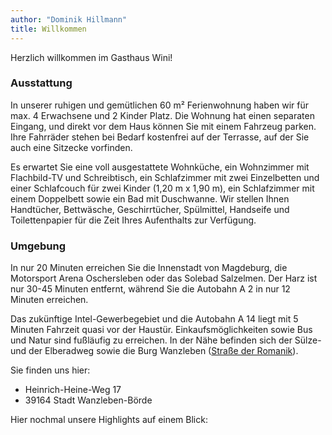 ```yaml
---
author: "Dominik Hillmann"
title: Willkommen
---
```


Herzlich willkommen im Gasthaus Wini!

### Ausstattung

In unserer ruhigen und gemütlichen 60 m² Ferienwohnung haben wir für max. 4 Erwachsene und 2 Kinder Platz.
Die Wohnung hat einen separaten Eingang, und direkt vor dem Haus können Sie mit einem Fahrzeug parken.
Ihre Fahrräder stehen bei Bedarf kostenfrei auf der Terrasse, auf der Sie auch eine Sitzecke vorfinden.

Es erwartet Sie eine voll ausgestattete Wohnküche, ein Wohnzimmer mit Flachbild-TV und Schreibtisch, ein Schlafzimmer 
mit zwei Einzelbetten und einer Schlafcouch für zwei Kinder (1,20 m x 1,90 m), ein Schlafzimmer mit einem Doppelbett 
sowie ein Bad mit Duschwanne.
Wir stellen Ihnen Handtücher, Bettwäsche, Geschirrtücher, Spülmittel, Handseife und Toilettenpapier für die Zeit Ihres 
Aufenthalts zur Verfügung.

### Umgebung

In nur 20 Minuten erreichen Sie die Innenstadt von Magdeburg, die Motorsport Arena Oschersleben oder das Solebad 
Salzelmen.
Der Harz ist nur 30-45 Minuten entfernt, während Sie die Autobahn A 2 in nur 12 Minuten erreichen.

Das zukünftige Intel-Gewerbegebiet und die Autobahn A 14 liegt mit 5 Minuten Fahrzeit quasi vor der Haustür.
Einkaufsmöglichkeiten sowie Bus und Natur sind fußläufig zu erreichen.
In der Nähe befinden sich der Sülze- und der Elberadweg sowie die Burg Wanzleben
([Straße der Romanik](https://www.strassederromanik.de/de/detail/burg-wanzleben.html)).

Sie finden uns hier:

- Heinrich-Heine-Weg 17
- 39164 Stadt Wanzleben-Börde

Hier nochmal unsere Highlights auf einem Blick:
